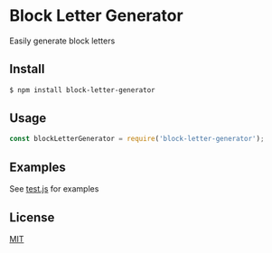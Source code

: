 # Block Letter Generator

Easily generate block letters

## Install

```bash
$ npm install block-letter-generator
```

## Usage

```js
const blockLetterGenerator = require('block-letter-generator');
```

## Examples

See [test.js](https://github.com/drewthoennes/block-letter-generator/blob/master/test.js) for examples

## License

[MIT](https://github.com/drewthoennes/block-letter-generator/blob/master/license)
